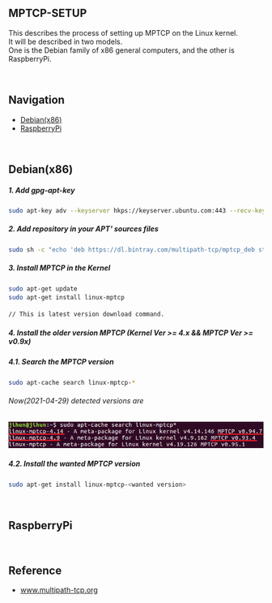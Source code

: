 ## MPTCP-SETUP
This describes the process of setting up MPTCP on the Linux kernel. <br>
It will be described in two models. <br>
One is the Debian family of x86 general computers, and the other is RaspberryPi.

<br>

## Navigation 
* [Debian(x86)](#x86)
* [RaspberryPi](#rpi)

<br>

## <a id="x86">Debian(x86)</a>

##### 1. Add gpg-apt-key
```sh
sudo apt-key adv --keyserver hkps://keyserver.ubuntu.com:443 --recv-keys 379CE192D401AB61
```

##### 2. Add repository in your APT' sources files
```sh
sudo sh -c "echo 'deb https://dl.bintray.com/multipath-tcp/mptcp_deb stable main' > /etc/apt/sources.list.d/mptcp.list"
```

##### 3. Install MPTCP in the Kernel
```sh
sudo apt-get update
sudo apt-get install linux-mptcp

// This is latest version download command.
```

##### 4. Install the older version MPTCP (Kernel Ver >= 4.x && MPTCP Ver >= v0.9x)
##### 4.1. Search the MPTCP version
```sh
sudo apt-cache search linux-mptcp-*
```
###### Now(2021-04-29) detected versions are
![mptcp-version](img/mptcp_ver.png)

##### 4.2. Install the wanted MPTCP version
```sh
sudo apt-get install linux-mptcp-<wanted version>
```
<br>

## <a id="rpi">RaspberryPi</a>


<br>

## Reference
* www.multipath-tcp.org
